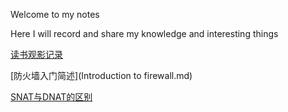 Welcome to my notes

Here I will record and share my knowledge and interesting things

[读书观影记录](Records.md)

[防火墙入门简述](Introduction to firewall.md)

[SNAT与DNAT的区别](Difference%20between%20SNAT%20and%20DNAT.md)